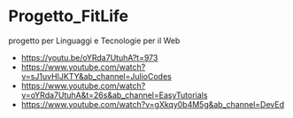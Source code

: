 # Progetto_FitLife

progetto per Linguaggi e Tecnologie per il Web

- https://youtu.be/oYRda7UtuhA?t=973
- https://www.youtube.com/watch?v=sJ1uvHIJKTY&ab_channel=JulioCodes
- https://www.youtube.com/watch?v=oYRda7UtuhA&t=26s&ab_channel=EasyTutorials
- https://www.youtube.com/watch?v=gXkqy0b4M5g&ab_channel=DevEd